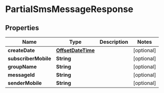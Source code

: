 # PartialSmsMessageResponse

## Properties
Name | Type | Description | Notes
------------ | ------------- | ------------- | -------------
**createDate** | [**OffsetDateTime**](OffsetDateTime.md) |  |  [optional]
**subscriberMobile** | **String** |  |  [optional]
**groupName** | **String** |  |  [optional]
**messageId** | **String** |  |  [optional]
**senderMobile** | **String** |  |  [optional]
